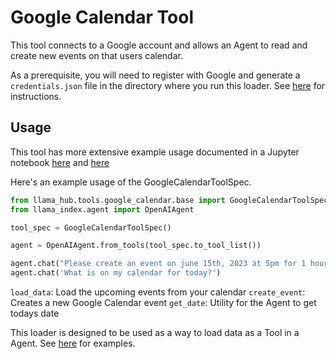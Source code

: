 # Google Calendar Tool

This tool connects to a Google account and allows an Agent to read and create new events on that users calendar.

As a prerequisite, you will need to register with Google and generate a `credentials.json` file in the directory where you run this loader. See [here](https://developers.google.com/workspace/guides/create-credentials) for instructions.

## Usage

This tool has more extensive example usage documented in a Jupyter notebook [here](https://github.com/emptycrown/llama-hub/tree/main/llama_hub/tools/notebooks/google_calendar.ipynb) and [here](https://github.com/emptycrown/llama-hub/tree/main/llama_hub/tools/notebooks/advanced_tools_usage.ipynb)


Here's an example usage of the GoogleCalendarToolSpec.

```python
from llama_hub.tools.google_calendar.base import GoogleCalendarToolSpec
from llama_index.agent import OpenAIAgent

tool_spec = GoogleCalendarToolSpec()

agent = OpenAIAgent.from_tools(tool_spec.to_tool_list())

agent.chat("Please create an event on june 15th, 2023 at 5pm for 1 hour and invite xyz@abc.com to discuss tax laws")
agent.chat('What is on my calendar for today?')
```

`load_data`: Load the upcoming events from your calendar
`create_event`: Creates a new Google Calendar event
`get_date`: Utility for the Agent to get todays date

This loader is designed to be used as a way to load data as a Tool in a Agent. See [here](https://github.com/emptycrown/llama-hub/tree/main) for examples.

